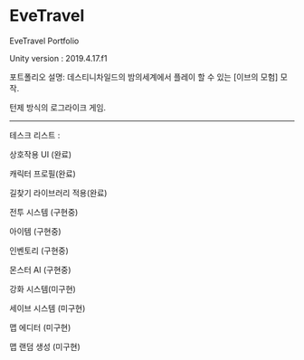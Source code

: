 # EveTravel
EveTravel Portfolio

Unity version : 2019.4.17.f1

포트폴리오 설명: 
데스티니차일드의 밤의세계에서 플레이 할 수 있는 [이브의 모험] 모작.
<p>
턴제 방식의 로그라이크 게임.
<p>
  <p>
    <p>
<hr/>

테스크 리스트 :
<p>
상호작용 UI (완료) <p>
캐릭터 프로필(완료) <p>
길찾기 라이브러리 적용(완료) <p>
<p>
전투 시스템 (구현중) <p>
아이템 (구현중) <p>
인벤토리 (구현중) <p>
몬스터 AI (구현중) <p>
<p>
강화 시스템(미구현) <p>
세이브 시스템 (미구현) <p>
맵 에디터 (미구현) <p>
맵 랜덤 생성 (미구현) <p>

